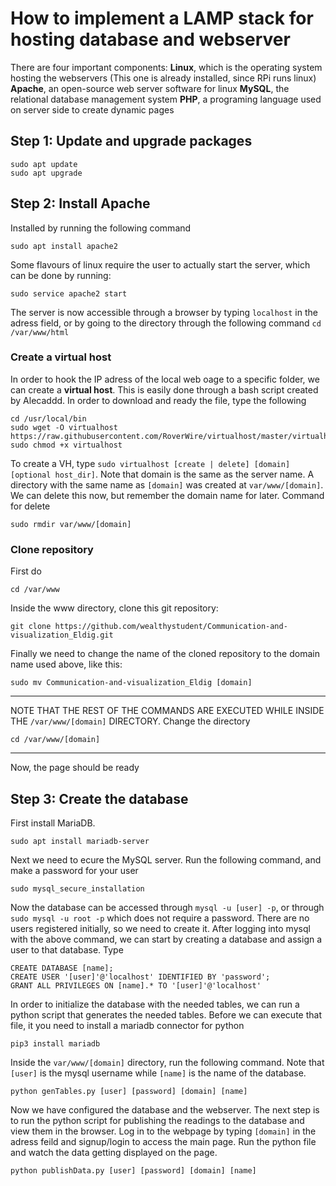 # How to implement a LAMP stack for hosting database and webserver


There are four important components: 
**Linux**, which is the operating system hosting the webservers (This one is already installed, since RPi runs linux)
**Apache**, an open-source web server software for linux
**MySQL**, the relational database management system
**PHP**, a programing language used on server side to create dynamic pages


## Step 1: Update and upgrade packages

```
sudo apt update
sudo apt upgrade
```

## Step 2: Install Apache

Installed by running the following command
```
sudo apt install apache2
```
Some flavours of linux require the user to actually start the server, which can be done by running:
```
sudo service apache2 start
```

The server is now accessible through a browser by typing `localhost` in the adress field, or by going to the directory through the following command ``` cd /var/www/html ```


### Create a virtual host
In order to hook the IP adress of the local web oage to a specific folder, we can create a **virtual host**.
This is easily done through a bash script created by Alecaddd. In order to download and ready the file, type the following
```
cd /usr/local/bin
sudo wget -O virtualhost https://raw.githubusercontent.com/RoverWire/virtualhost/master/virtualhost.sh
sudo chmod +x virtualhost
```
To create a VH, type `sudo virtualhost [create | delete] [domain] [optional host_dir]`. Note that domain is the same as the server name. A directory with the same name as `[domain]` was created at `var/www/[domain]`. We can delete this now, but remember the domain name for later. Command for delete
```
sudo rmdir var/www/[domain]
```

### Clone repository
First do 
```
cd /var/www
```

Inside the www directory, clone this git repository:
```
git clone https://github.com/wealthystudent/Communication-and-visualization_Eldig.git
```
Finally we need to change the name of the cloned repository to the domain name used above, like this:
```
sudo mv Communication-and-visualization_Eldig [domain]
```
**********
NOTE THAT THE REST OF THE COMMANDS ARE EXECUTED WHILE INSIDE THE `/var/www/[domain]` DIRECTORY.
Change the directory 
```
cd /var/www/[domain]
```
**********
Now, the page should be ready

## Step 3: Create the database

First install MariaDB.
```
sudo apt install mariadb-server
```
Next we need to ecure the MySQL server.  Run the following command, and make a password for your user

```
sudo mysql_secure_installation
```

Now the database can be accessed through `mysql -u [user] -p`, or through `sudo mysql -u root -p` which does not require a password. There are no users registered initially, so we need to create it.
After logging into mysql with the above command, we can start by creating a database and assign a user to that database. Type
```
CREATE DATABASE [name];
CREATE USER '[user]'@'localhost' IDENTIFIED BY 'password';
GRANT ALL PRIVILEGES ON [name].* TO '[user]'@'localhost' 
```

In order to initialize the database with the needed tables, we can run a python script that generates the needed tables. Before we can execute that file, it you need to install a mariadb connector for python
```
pip3 install mariadb
```
Inside the `var/www/[domain]` directory, run the following command. Note that `[user]` is the mysql username while `[name]` is the name of the database.

```
python genTables.py [user] [password] [domain] [name]
```

Now we have configured the database and the webserver. The next step is to run the python script for publishing the readings to the database and view them in the browser. Log in to the webpage by typing `[domain]` in the adress feild and signup/login to access the main page. Run the python file and watch the data getting displayed on the page.

```
python publishData.py [user] [password] [domain] [name]
```








  

